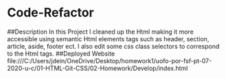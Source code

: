 # Code-Refactor
##Description
In this Project I cleaned up the Html making it more accessible using semantic Html elements tags such as header, section, article, aside, footer ect. I also edit some css class selectors to correspond to the Html tags.
##Deployed Website
file:///C:/Users/jdein/OneDrive/Desktop/homework1/uofo-por-fsf-pt-07-2020-u-c/01-HTML-Git-CSS/02-Homework/Develop/index.html

